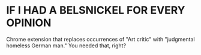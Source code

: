 IF I HAD A BELSNICKEL FOR EVERY OPINION
=============
Chrome extension that replaces occurrences of "Art critic" with "judgmental homeless German man." You needed that, right?


